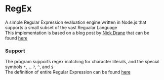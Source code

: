 # RegEx

A simple Regular Expression evaluation engine written in Node.js that supports a small subset of the vast Regualar Language  
This implementation is based on a blog post by [Nick Drane](https://nickdrane.com/) that can be found [here](https://nickdrane.com/build-your-own-regex/)

### Support

The program supports regex matching for character literals, and the special symbols `*`, `.`, `?`, `^`, and `$`  
The definition of entire Regular Expression can be found [here](https://github.com/niklongstone/regular-expression-cheat-sheet)
